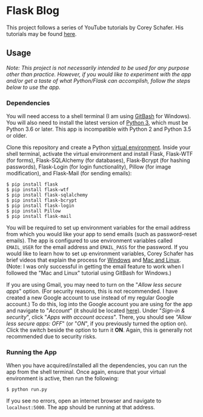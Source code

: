 # Flask Blog

This project follows a series of YouTube tutorials by Corey Schafer. His tutorials may be found [here](https://www.youtube.com/playlist?list=PL-osiE80TeTs4UjLw5MM6OjgkjFeUxCYH).

## Usage

_Note: This project is not necessarily intended to be used for any purpose other than practice. However, if you would like to experiment with the app and/or get a taste of what Python/Flask can accomplish, follow the steps below to use the app._

### Dependencies

You will need access to a shell terminal (I am using [GitBash](https://git-scm.com/downloads) for Windows). You will also need to install the latest version of [Python 3](https://www.python.org/downloads/), which must be Python 3.6 or later. This app is incompatible with Python 2 and Python 3.5 or older.

Clone this repository and create a Python [virtual environment](https://docs.python.org/3/library/venv.html). Inside your shell terminal, activate the virtual environment and install Flask, Flask-WTF (for forms), Flask-SQLAlchemy (for databases), Flask-Bcrypt (for hashing passwords), Flask-Login (for login functionality), Pillow (for image modification), and Flask-Mail (for sending emails):

```
$ pip install flask
$ pip install flask-wtf
$ pip install flask-sqlalchemy
$ pip install flask-bcrypt
$ pip install flask-login
$ pip install Pillow
$ pip install flask-mail
```

You will be required to set up environment variables for the email address from which you would like your app to send emails (such as password-reset emails). The app is configured to use environment variables called `EMAIL_USER` for the email address and `EMAIL_PASS` for the password. If you would like to learn how to set up environment variables, Corey Schafer has brief videos that explain the process for [Windows](https://www.youtube.com/watch?v=IolxqkL7cD8) and [Mac and Linux](https://www.youtube.com/watch?v=5iWhQWVXosU). (Note: I was only successful in getting the email feature to work when I followed the "Mac and Linux" tutorial using GitBash for Windows.)

If you are using Gmail, you may need to turn on the "_Allow less secure apps_" option. (For security reasons, this is not recommended. I have created a new Google account to use instead of my regular Google account.) To do this, log into the Google account you are using for the app and navigate to "_Account_" (it should be located [here](https://myaccount.google.com)). Under "_Sign-in & security_", click "_Apps with account access_". There, you should see _"Allow less secure apps: OFF_" (or "_ON_", if you previously turned the option on). Click the switch beside the option to turn it **ON**. Again, this is generally not recommended due to security risks.

### Running the App

When you have acquired/installed all the dependencies, you can run the app from the shell terminal. Once again, ensure that your virtual environment is active, then run the following:

`$ python run.py`

If you see no errors, open an internet browser and navigate to `localhost:5000`. The app should be running at that address.
